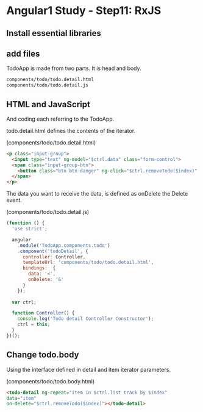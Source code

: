 # Angular1 Study - Step11: RxJS

## Install essential libraries

## add files

TodoApp is made from two parts.
It is head and body.

```bash
components/todo/todo.detail.html
components/todo/todo.detail.js
```

## HTML and JavaScript

And coding each referring to the TodoApp.

todo.detail.html defines the contents of the iterator.

(components/todo/todo.detail.html)
```html
<p class="input-group">
  <input type="text" ng-model="$ctrl.data" class="form-control">
  <span class="input-group-btn">
    <button class="btn btn-danger" ng-click="$ctrl.removeTodo($index)" aria-label="Remove">X</button>
  </span>
</p>
```
The data you want to receive the data, is defined as onDelete the Delete event.

(components/todo/todo.detail.js)
```javascript
(function () {
  'use strict';

  angular
    .module('TodoApp.components.todo')
    .component('todoDetail', {
      controller: Controller,
      templateUrl: 'components/todo/todo.detail.html',
      bindings:  {
        data: '<',
        onDelete: '&'
      }
    });
  
  var ctrl;

  function Controller() {
    console.log('Todo detail Controller Constructor');
    ctrl = this;
  }
})();
```

## Change todo.body

Using the interface defined in detail and item iterator parameters.

(components/todo/todo.body.html)
```html
<todo-detail ng-repeat="item in $ctrl.list track by $index"
data="item"
on-delete="$ctrl.removeTodo($index)"></todo-detail>
```
